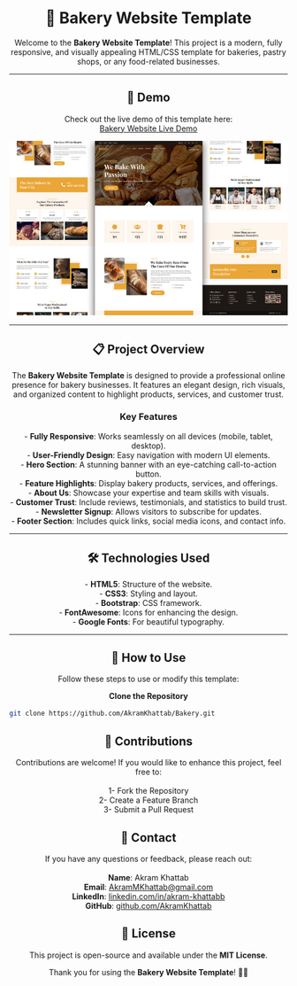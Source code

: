<h1 align="center">🍞 Bakery Website Template</h1>

<p align="center">
Welcome to the <strong>Bakery Website Template</strong>! This project is a modern, fully responsive, and visually appealing HTML/CSS template for bakeries, pastry shops, or any food-related businesses.
</p>

---

<h2 align="center">🌟 Demo</h2>

<p align="center">
Check out the live demo of this template here:<br>
<a href="https://akramkhattab.github.io/Bakery">Bakery Website Live Demo</a>
</p>

<p align="center">
  <img src="./bakery-website-template.jpg" alt="Bakery Website Screenshot" />
</p>

---

<h2 align="center">📋 Project Overview</h2>

<p align="center">
The <strong>Bakery Website Template</strong> is designed to provide a professional online presence for bakery businesses. It features an elegant design, rich visuals, and organized content to highlight products, services, and customer trust.
</p>

<h3 align="center">Key Features</h3>

<p align="center">
- <strong>Fully Responsive</strong>: Works seamlessly on all devices (mobile, tablet, desktop).<br>
- <strong>User-Friendly Design</strong>: Easy navigation with modern UI elements.<br>
- <strong>Hero Section</strong>: A stunning banner with an eye-catching call-to-action button.<br>
- <strong>Feature Highlights</strong>: Display bakery products, services, and offerings.<br>
- <strong>About Us</strong>: Showcase your expertise and team skills with visuals.<br>
- <strong>Customer Trust</strong>: Include reviews, testimonials, and statistics to build trust.<br>
- <strong>Newsletter Signup</strong>: Allows visitors to subscribe for updates.<br>
- <strong>Footer Section</strong>: Includes quick links, social media icons, and contact info.
</p>

---

<h2 align="center">🛠️ Technologies Used</h2>

<p align="center">
- <strong>HTML5</strong>: Structure of the website.<br>
- <strong>CSS3</strong>: Styling and layout.<br>
- <strong>Bootstrap</strong>: CSS framework.<br>
- <strong>FontAwesome</strong>: Icons for enhancing the design.<br>
- <strong>Google Fonts</strong>: For beautiful typography.
</p>

---

<h2 align="center">🚀 How to Use</h2>

<p align="center">
Follow these steps to use or modify this template:
</p>

<p align="center"><strong>Clone the Repository</strong></p>

```bash
git clone https://github.com/AkramKhattab/Bakery.git
```

<h2 align="center">🤝 Contributions</h2>
<p align="center">
  Contributions are welcome! If you would like to enhance this project, feel free to:<br><br>
  1- Fork the Repository<br>
  2- Create a Feature Branch<br>
  3- Submit a Pull Request
</p>

<h2 align="center">📧 Contact</h2>
<p align="center">
  If you have any questions or feedback, please reach out:<br><br>
  <strong>Name</strong>: Akram Khattab<br>
  <strong>Email</strong>: <a href="mailto:AkramMKhattab@gmail.com">AkramMKhattab@gmail.com</a><br>
  <strong>LinkedIn</strong>: <a href="https://linkedin.com/in/akram-khattab">linkedin.com/in/akram-khattabb</a><br>
  <strong>GitHub</strong>: <a href="https://github.com/AkramKhattab">github.com/AkramKhattab</a>
</p>

<h2 align="center">📄 License</h2>
<p align="center">
  This project is open-source and available under the <strong>MIT License</strong>.
</p>

<p align="center">
  Thank you for using the <strong>Bakery Website Template</strong>! 🍪🥐
</p>
